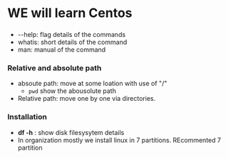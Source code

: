 # WE will learn Centos





###
- --help: flag details of the commands 
- whatis: short details of the command
- man: manual of the command

### Relative and absolute path
 - absoute path: move at some loation with use of "/"
   - ```pwd``` show the abousolute path 
 - Relative path: move one by one via directories.
 
### Installation 
- **df -h** : show disk filesysytem details
- In organization mostly we install linux in 7 partitions. REcommented 7 partition 
 

